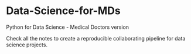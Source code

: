 # Data-Science-for-MDs
Python for Data Science - Medical Doctors version

Check all the notes to create a reproducible collaborating pipeline for data science projects.
